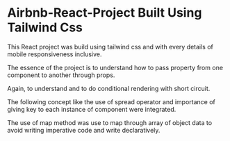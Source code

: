 # Airbnb-React-Project Built Using Tailwind Css

 This React project was build using tailwind css and with every details of mobile responsiveness inclusive.
 
The essence of the project is to understand how to pass property from one component to another through props.

Again, to understand and to do conditional rendering with short circuit.

The following concept like the use of spread operator and importance of giving key to each instance of component were integrated.

The use of map method was use to map through array of object data to avoid writing imperative code and write declaratively. 


